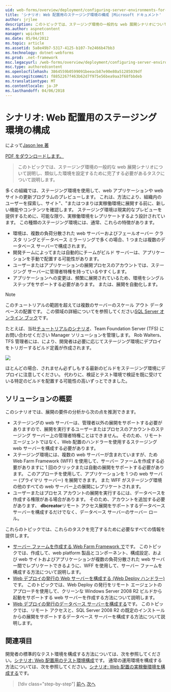 ```yaml
---
uid: web-forms/overview/deployment/configuring-server-environments-for-web-deployment/scenario-configuring-a-staging-environment-for-web-deployment
title: 'シナリオ: Web 配置用のステージング環境の構成 |Microsoft ドキュメント'
author: jrjlee
description: このトピックでは、ステージング環境の一般的な web 展開シナリオについて説明しのような環境を設定するために完了する必要があるタスクについて説明しています.
ms.author: aspnetcontent
manager: wpickett
ms.date: 05/04/2012
ms.topic: article
ms.assetid: 5a8e49b7-5317-4125-b107-7e2466b47bb3
ms.technology: dotnet-webforms
ms.prod: .net-framework
msc.legacyurl: /web-forms/overview/deployment/configuring-server-environments-for-web-deployment/scenario-configuring-a-staging-environment-for-web-deployment
msc.type: authoredcontent
ms.openlocfilehash: 3864559b0599091beeacb87e90e80a51285039df
ms.sourcegitcommit: f8852267f463b62d7f975e56bea9aa3f68fbbdeb
ms.translationtype: MT
ms.contentlocale: ja-JP
ms.lasthandoff: 04/06/2018
---
```

<a name="scenario-configuring-a-staging-environment-for-web-deployment"></a>シナリオ: Web 配置用のステージング環境の構成
====================
によって[Jason lee 著](https://github.com/jrjlee)

[PDF をダウンロードします。](https://msdnshared.blob.core.windows.net/media/MSDNBlogsFS/prod.evol.blogs.msdn.com/CommunityServer.Blogs.Components.WeblogFiles/00/00/00/63/56/8130.DeployingWebAppsInEnterpriseScenarios.pdf)

> このトピックでは、ステージング環境の一般的な web 展開シナリオについて説明し、類似した環境を設定するために完了する必要があるタスクについて説明します。


多くの組織では、ステージング環境を使用して、web アプリケーションや web サイトの更新プログラムのプレビューします。 これは、方法により、組織内のユーザーを探索し、サイト"、"またはつまりは実稼働環境に展開する前に、新しい機能やコンテンツを確認します。 ステージング環境は現実的なプレビューを提供するために、可能な限り、実稼働環境をレプリケートするよう設計されています。 この種類のステージング環境には、通常、これらの特徴があります。

- 環境は、複数の負荷分散された web サーバーおよびフェールオーバー クラスタ リングとデータベース ミラーリングで多くの場合、1 つまたは複数のデータベース サーバーで構成されます。
- 開発チームによってまたは自動的にチームがビルド サーバーは、アプリケーションを手動で配置する可能性があります。
- ユーザーまたはアプリケーションの展開プロセスのアカウントでは、ステージング サーバーに管理者特権を持っているやすくします。
- アプリケーションへの変更は、頻繁に展開されているため、環境をシングル ステップをサポートする必要があります。 または、展開を自動化します。

> [!NOTE]
> このチュートリアルの範囲を超えては複数のサーバーのスケール アウト データベースの配置です。 この領域の詳細についてを参照してください[SQL Server オンライン ブック](https://technet.microsoft.com/library/ms130214.aspx)です。


たとえば、当社[チュートリアルのシナリオ](../deploying-web-applications-in-enterprise-scenarios/enterprise-web-deployment-scenario-overview.md)、Team Foundation Server (TFS) にお問い合わせください Manager ソリューションを管理します。 Rob Walters、TFS 管理者には、により、開発者は必要に応じてステージング環境にデプロイをトリガーするビルド定義が作成されます。

![](scenario-configuring-a-staging-environment-for-web-deployment/_static/image1.png)

ほとんどの場合、されません必ずしもする最新のビルドをステージング環境にデプロイに注意してください。 代わりに、検証とテスト環境で検証を既に受けている特定のビルドを配置する可能性の高いずっとできました。

## <a name="solution-overview"></a>ソリューションの概要

このシナリオでは、展開の要件の分析から次の点を推測できます。

- ステージングの web サーバーは、管理者以外の展開をサポートする必要がありますので、展開を実行するユーザーまたはプロセスのアカウントのステージング サーバー上の管理者特権ことはできません。 そのため、リモート エージェントではなく、Web 配置のハンドラーを使用するステージング web サーバーを構成する必要があります。
- ステージング環境には、複数の web サーバーが含まれていますが、ため Web Farm Framework (WFF) を使用して、サーバー ファームを作成する必要がありますに 1 回のクリックまたは自動の展開をサポートする必要があります。 このアプローチを使用して、アプリケーションを 1 つの web サーバー (プライマリ サーバー) を展開できます。 また WFF がステージング環境の他のすべての web サーバー上の展開にレプリケートされます。
- ユーザーまたはプロセス アカウントの展開を実行するには、データベースを作成する権限がある場合があります。 そのため、アカウントを追加する必要があります、 **dbcreator**リモート アクセス展開をサポートするデータベース サーバーを構成するだけでなく、データベース サーバーのサーバー ロール。

これらのトピックでは、これらのタスクを完了するために必要なすべての情報を提供します。

- [サーバー ファームを作成する Web Farm Framework で](creating-a-server-farm-with-the-web-farm-framework.md)です。 このトピックでは、作成して、web platform 製品とコンポーネント、構成設定、および web サイトおよびアプリケーションが複数の負荷分散された web サーバー間でレプリケートできるように、WFF を使用して、サーバー ファームを構成する方法について説明します。
- [Web デプロイの発行の Web サーバーを構成する (Web Deploy ハンドラー)](configuring-a-web-server-for-web-deploy-publishing-web-deploy-handler.md)です。 このトピックでは、Web Deploy の発行をリモート エージェントのアプローチを使用して、クリーンな Windows Server 2008 R2 ビルドから起動をサポートする web サーバーを作成する方法について説明します。
- [Web デプロイの発行のデータベース サーバーを構成する](configuring-a-database-server-for-web-deploy-publishing.md)です。 このトピックでは、リモート アクセスと、SQL Server 2008 R2 の既定のインストールからの展開をサポートするデータベース サーバーを構成する方法について説明します。

## <a name="further-reading"></a>関連項目

開発者の標準的なテスト環境を構成する方法については、次を参照してください。[シナリオ: Web 配置用のテスト環境構成](scenario-configuring-a-test-environment-for-web-deployment.md)です。 通常の運用環境を構成する方法については、次を参照してください。[シナリオ: Web 配置の実稼働環境を構成する](scenario-configuring-a-production-environment-for-web-deployment.md)です。

> [!div class="step-by-step"]
> [前へ](scenario-configuring-a-test-environment-for-web-deployment.md)
> [次へ](scenario-configuring-a-production-environment-for-web-deployment.md)
